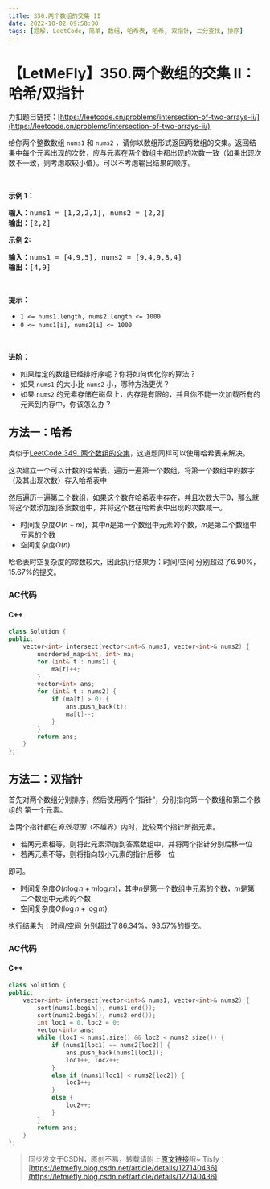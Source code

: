 ```yaml
---
title: 350.两个数组的交集 II
date: 2022-10-02 09:58:00
tags: [题解, LeetCode, 简单, 数组, 哈希表, 哈希, 双指针, 二分查找, 排序]
---
```


# 【LetMeFly】350.两个数组的交集 II：哈希/双指针

力扣题目链接：[https://leetcode.cn/problems/intersection-of-two-arrays-ii/](https://leetcode.cn/problems/intersection-of-two-arrays-ii/)

<p>给你两个整数数组&nbsp;<code>nums1</code> 和 <code>nums2</code> ，请你以数组形式返回两数组的交集。返回结果中每个元素出现的次数，应与元素在两个数组中都出现的次数一致（如果出现次数不一致，则考虑取较小值）。可以不考虑输出结果的顺序。</p>

<p>&nbsp;</p>

<p><strong>示例 1：</strong></p>

<pre>
<strong>输入：</strong>nums1 = [1,2,2,1], nums2 = [2,2]
<strong>输出：</strong>[2,2]
</pre>

<p><strong>示例 2:</strong></p>

<pre>
<strong>输入：</strong>nums1 = [4,9,5], nums2 = [9,4,9,8,4]
<strong>输出：</strong>[4,9]</pre>

<p>&nbsp;</p>

<p><strong>提示：</strong></p>

<ul>
	<li><code>1 &lt;= nums1.length, nums2.length &lt;= 1000</code></li>
	<li><code>0 &lt;= nums1[i], nums2[i] &lt;= 1000</code></li>
</ul>

<p>&nbsp;</p>

<p><strong><strong>进阶</strong>：</strong></p>

<ul>
	<li>如果给定的数组已经排好序呢？你将如何优化你的算法？</li>
	<li>如果&nbsp;<code>nums1</code><em>&nbsp;</em>的大小比&nbsp;<code>nums2</code> 小，哪种方法更优？</li>
	<li>如果&nbsp;<code>nums2</code><em>&nbsp;</em>的元素存储在磁盘上，内存是有限的，并且你不能一次加载所有的元素到内存中，你该怎么办？</li>
</ul>


    
## 方法一：哈希

类似于[LeetCode 349. 两个数组的交集](https://leetcode.letmefly.xyz/2022/10/02/LeetCode%200349.%E4%B8%A4%E4%B8%AA%E6%95%B0%E7%BB%84%E7%9A%84%E4%BA%A4%E9%9B%86/)，这道题同样可以使用哈希表来解决。

这次建立一个可以计数的哈希表，遍历一遍第一个数组，将第一个数组中的数字（及其出现次数）存入哈希表中

然后遍历一遍第二个数组，如果这个数在哈希表中存在，并且次数大于0，那么就将这个数添加到答案数组中，并将这个数在哈希表中出现的次数减一。

+ 时间复杂度$O(n+m)$，其中$n$是第一个数组中元素的个数，$m$是第二个数组中元素的个数
+ 空间复杂度$O(n)$

哈希表时空复杂度的常数较大，因此执行结果为：时间/空间 分别超过了6.90%，15.67%的提交。

### AC代码

#### C++

```cpp
class Solution {
public:
    vector<int> intersect(vector<int>& nums1, vector<int>& nums2) {
        unordered_map<int, int> ma;
        for (int& t : nums1) {
            ma[t]++;
        }
        vector<int> ans;
        for (int& t : nums2) {
            if (ma[t] > 0) {
                ans.push_back(t);
                ma[t]--;
            }
        }
        return ans;
    }
};
```

## 方法二：双指针

首先对两个数组分别排序，然后使用两个“指针”，分别指向第一个数组和第二个数组的 第一个元素。

当两个指针都在*有效范围*（不越界）内时，比较两个指针所指元素。

+ 若两元素相等，则将此元素添加到答案数组中，并将两个指针分别后移一位
+ 若两元素不等，则将指向较小元素的指针后移一位

即可。

+ 时间复杂度$O(n\log n + m\log m)$，其中$n$是第一个数组中元素的个数，$m$是第二个数组中元素的个数
+ 空间复杂度$O(\log n + \log m)$

执行结果为：时间/空间 分别超过了86.34%，93.57%的提交。

### AC代码

#### C++

```cpp
class Solution {
public:
    vector<int> intersect(vector<int>& nums1, vector<int>& nums2) {
        sort(nums1.begin(), nums1.end());
        sort(nums2.begin(), nums2.end());
        int loc1 = 0, loc2 = 0;
        vector<int> ans;
        while (loc1 < nums1.size() && loc2 < nums2.size()) {
            if (nums1[loc1] == nums2[loc2]) {
                ans.push_back(nums1[loc1]);
                loc1++, loc2++;
            }
            else if (nums1[loc1] < nums2[loc2]) {
                loc1++;
            }
            else {
                loc2++;
            }
        }
        return ans;
    }
};
```

> 同步发文于CSDN，原创不易，转载请附上[原文链接](https://leetcode.letmefly.xyz/2022/10/02/LeetCode%200350.%E4%B8%A4%E4%B8%AA%E6%95%B0%E7%BB%84%E7%9A%84%E4%BA%A4%E9%9B%86II/)哦~
> Tisfy：[https://letmefly.blog.csdn.net/article/details/127140436](https://letmefly.blog.csdn.net/article/details/127140436)
